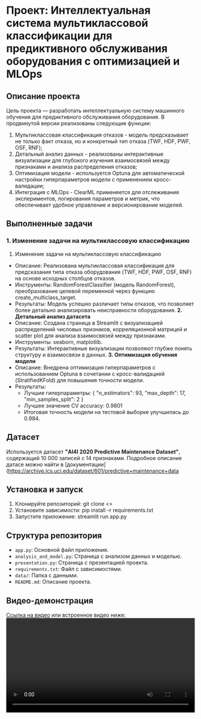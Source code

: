 # Проект: Интеллектуальная система мультиклассовой классификации для предиктивного обслуживания оборудования с оптимизацией и MLOps
## Описание проекта
Цель проекта — разработать интеллектуальную систему машинного обучения для предиктивного обслуживания оборудования. В продвинутой версии реализованы следующие функции:
1) Мультиклассовая классификация отказов - модель предсказывает не только факт отказа, но и конкретный тип отказа (TWF, HDF, PWF, OSF, RNF);
2) Детальный анализ данных - реализованы интерактивные визуализации для глубокого изучения взаимосвязей между признаками и анализа распределения отказов;
3) Оптимизация модели - используется Optuna для автоматической настройки гиперпараметров модели с применением кросс-валидации;
4) Интеграция с MLOps - ClearML применяется для отслеживания экспериментов, логирования параметров и метрик, что обеспечивает удобное управление и версионирование моделей.
## Выполненные задачи
### **1. Изменение задачи на мультиклассовую классификацию**
1. Изменение задачи на мультиклассовую классификацию
- Описание: Реализована мультиклассовая классификация для предсказания типа отказа оборудования (TWF, HDF, PWF, OSF, RNF) на основе исходных столбцов отказов.
- Инструменты: RandomForestClassifier (модель RandomForest), преобразование целевой переменной через функцию create_multiclass_target.
- Результаты: Модель успешно различает типы отказов, что позволяет более детально анализировать неисправности оборудования.
**2. Детальный анализ датасета**
- Описание: Создана страница в Streamlit с визуализацией распределений числовых признаков, корреляционной матрицей и scatter plot для анализа взаимосвязей между признаками.
- Инструменты: seaborn, matplotlib.
- Результаты: Интерактивные визуализации позволяют глубже понять структуру и взаимосвязи в данных.
**3. Оптимизация обучения модели**
- Описание: Внедрена оптимизация гиперпараметров с использованием Optuna в сочетании с кросс-валидацией (StratifiedKFold) для повышения точности модели.
- Результаты:
   - Лучшие гиперпараметры:
    {
      "n_estimators": 93,
      "max_depth": 17,
      "min_samples_split": 2
    }
    - Лучшее значение CV accuracy: 0.9801
    - Итоговая точность модели на тестовой выборке улучшилась до 0.984.
## Датасет
Используется датасет **"AI4I 2020 Predictive Maintenance Dataset"**,
содержащий 10 000 записей с 14 признаками. Подробное описание датасе
можно найти в [документации]
(https://archive.ics.uci.edu/dataset/601/predictive+maintenance+data
## Установка и запуск
1. Клонируйте репозиторий:
git clone <>
2. Установите зависимости:
pip install -r requirements.txt
3. Запустите приложение:
streamlit run app.py
## Структура репозитория
- `app.py`: Основной файл приложения.
- `analysis_and_model.py`: Страница с анализом данных и моделью.
- `presentation.py`: Страница с презентацией проекта.
- `requirements.txt`: Файл с зависимостями.
- `data/`: Папка с данными.
- `README.md`: Описание проекта.
## Видео-демонстрация
[Ссылка на видео](video/demo.mp4) или встроенное видео ниже:
<video src="video/demo.mp4" controls width="100%"></video>
